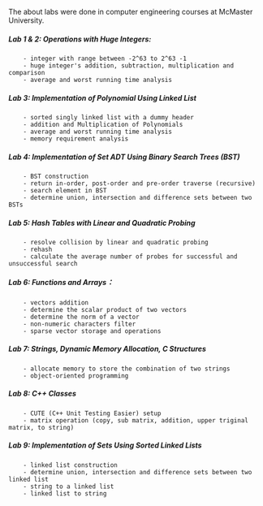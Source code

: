 The about labs were done in computer engineering courses at McMaster University.

##### Lab 1 & 2:  Operations with Huge Integers:
        - integer with range between -2^63 to 2^63 -1
        - huge integer's addition, subtraction, multiplication and comparison
        - average and worst running time analysis

##### Lab 3:  Implementation of Polynomial Using Linked List
        - sorted singly linked list with a dummy header
        - addition and Multiplication of Polynomials
        - average and worst running time analysis
        - memory requirement analysis

##### Lab 4:  Implementation of Set ADT Using Binary Search Trees (BST)
        - BST construction
        - return in-order, post-order and pre-order traverse (recursive)
        - search element in BST
        - determine union, intersection and difference sets between two BSTs
        
##### Lab 5:  Hash Tables with Linear and Quadratic Probing
        - resolve collision by linear and quadratic probing
        - rehash
        - calculate the average number of probes for successful and unsuccessful search
        
##### Lab 6:  Functions and Arrays：
        - vectors addition
        - determine the scalar product of two vectors  
        - determine the norm of a vector
        - non-numeric characters filter
        - sparse vector storage and operations
        
##### Lab 7:  Strings, Dynamic Memory Allocation, C Structures   
        - allocate memory to store the combination of two strings
        - object-oriented programming
        
##### Lab 8:  C++ Classes
        - CUTE (C++ Unit Testing Easier) setup
        - matrix operation (copy, sub matrix, addition, upper triginal matrix, to string)

##### Lab 9:  Implementation of Sets Using Sorted Linked Lists
        - linked list construction
        - determine union, intersection and difference sets between two linked list
        - string to a linked list
        - linked list to string
        
